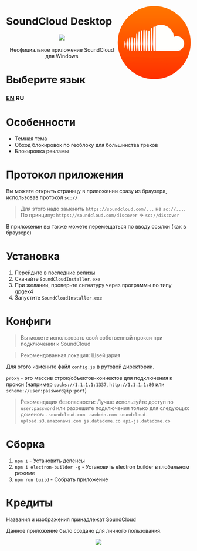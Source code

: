 <p>
<a href="https://soundcloud.com" alt="soundcloud">
<img src="https://raw.githubusercontent.com/fydne/SoundCloud-Desktop/main/icons/appLogo.png" width="200px" align="right" style="border-radius: 50%;" />
</a>

# SoundCloud Desktop
<p align="center">
<a href="https://soundcloud.com" alt="soundcloud">
<img src="https://readme-typing-svg.herokuapp.com?font=Fira+Code&weight=500&pause=1000&color=F76000&center=true&vCenter=true&repeat=false&width=435&height=25&lines=SoundCloud+Desktop">
</a>
</p>
<p align="center">
Неофициальное приложение SoundCloud для Windows
</p>

# Выберите язык
### [EN](https://github.com/zxcnoname666/SoundCloud-Desktop) RU

# Особенности
- Темная тема
- Обход блокировок по геоблоку для большинства треков
- Блокировка рекламы

# Протокол приложения
Вы можете открыть страницу в приложении сразу из браузера, использовав протокол `sc://`
> Для этого надо заменить `https://soundcloud.com/...` на `sc://...`. По принципу: `https://soundcloud.com/discover` => `sc://discover`

В приложении вы также можете перемещаться по вводу ссылки (как в браузере)

# Установка
1. Перейдите в [последние релизы](https://github.com/zxcnoname666/SoundCloud-Desktop/releases/latest)
2. Скачайте `SoundCloudInstaller.exe`
3. При желании, проверьте сигнатуру через программы по типу gpgex4
4. Запустите `SoundCloudInstaller.exe`

# Конфиги
> Вы можете использовать свой собственный прокси при подключении к SoundCloud

> Рекомендованная локация: Швейцария

Для этого измените файл `config.js` в рутовой директории.

`proxy` - это массив строк/объектов-коннектов для подключения к прокси (например `socks://1.1.1.1:1337`, `http://1.1.1.1:80` или `scheme://user:password@ip:port`)

> Рекомендация безопасности: Лучше используйте доступ по `user:password` или разрешите подключения только для следующих доменов: `.soundcloud.com .sndcdn.com soundcloud-upload.s3.amazonaws.com js.datadome.co api-js.datadome.co`

# Сборка
1. `npm i` - Установить депенсы
2. `npm i electron-builder -g` - Установить electron builder в глобальном режиме
3. `npm run build` - Собрать приложение

# Кредиты
Названия и изображения принадлежат [SoundCloud](https://soundcloud.com)

Данное приложение было создано для личного пользования.

<p align="center">
<a href="javascript:void(0)">
<img src="https://profile-counter.glitch.me/scda/count.svg" width="200px" />
</a>